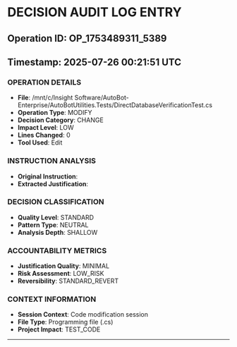 # DECISION AUDIT LOG ENTRY
## Operation ID: OP_1753489311_5389
## Timestamp: 2025-07-26 00:21:51 UTC

### OPERATION DETAILS
- **File**: /mnt/c/Insight Software/AutoBot-Enterprise/AutoBotUtilities.Tests/DirectDatabaseVerificationTest.cs
- **Operation Type**: MODIFY
- **Decision Category**: CHANGE
- **Impact Level**: LOW
- **Lines Changed**: 0
- **Tool Used**: Edit

### INSTRUCTION ANALYSIS
- **Original Instruction**: 
- **Extracted Justification**: 

### DECISION CLASSIFICATION
- **Quality Level**: STANDARD
- **Pattern Type**: NEUTRAL
- **Analysis Depth**: SHALLOW

### ACCOUNTABILITY METRICS
- **Justification Quality**: MINIMAL
- **Risk Assessment**: LOW_RISK
- **Reversibility**: STANDARD_REVERT

### CONTEXT INFORMATION
- **Session Context**: Code modification session
- **File Type**: Programming file (.cs)
- **Project Impact**: TEST_CODE

---
